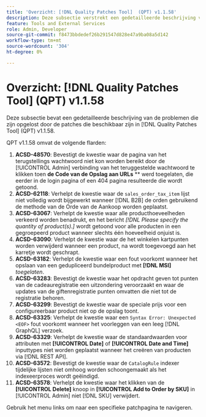 ```yaml
---
title: 'Overzicht: [!DNL Quality Patches Tool]  (QPT) v1.1.58'
description: Deze subsectie verstrekt een gedetailleerde beschrijving van de kwesties die door de flarden beschikbaar in  [!DNL Quality Patches Tool]  (QPT) v1.1.58 worden opgelost.
feature: Tools and External Services
role: Admin, Developer
source-git-commit: f8473bbdedef26b291547d828e47a9ba08a5d142
workflow-type: tm+mt
source-wordcount: '304'
ht-degree: 0%

---
```


# Overzicht: [!DNL Quality Patches Tool] (QPT) v1.1.58

Deze subsectie bevat een gedetailleerde beschrijving van de problemen die zijn opgelost door de patches die beschikbaar zijn in [!DNL Quality Patches Tool] (QPT) v1.1.58.

QPT v1.1.58 omvat de volgende flarden:

1. **ACSD-48570**: Bevestigt de kwestie waar de pagina van het terugstellings wachtwoord niet kon worden bereikt door de [!UICONTROL Admin] verbinding van het teruggestelde wachtwoord te klikken toen **de Code van de Opslag aan URLs** ** werd toegelaten, die eerder in de login pagina of een 404 pagina resulteerde die wordt getoond.
1. **ACSD-62118**: Verhelpt de kwestie waar de `sales_order_tax_item` lijst niet volledig wordt bijgewerkt wanneer [!DNL B2B] de orden gebruikend de methode van de Orde van de Aankoop worden geplaatst.
1. **ACSD-63067**: Verhelpt de kwestie waar alle producthoeveelheden verkeerd worden benadrukt, en het bericht *[!DNL Please specify the quantity of product(s).]* wordt getoond voor alle producten in een gegroepeerd product wanneer slechts één hoeveelheid onjuist is.
1. **ACSD-63090**: Verhelpt de kwestie waar de het winkelen kartpunten worden verwijderd wanneer een product, na wordt toegevoegd aan het karretje wordt geschrapt.
1. **ACSD-63182**: Verhelpt de kwestie waar een fout voorkomt wanneer het opslaan van een gedupliceerd bundelproduct met **[!DNL MSI]** *toegelaten*.
1. **ACSD-63283**: Bevestigt de kwestie waar het opdracht geven tot punten van de cadeauregistratie een uitzondering veroorzaakt en waar de updates van de giftenregistratie punten omvatten die niet tot de registratie behoren.
1. **ACSD-63299**: Bevestigt de kwestie waar de speciale prijs voor een configureerbaar product niet op de opslag toont.
1. **ACSD-63325**: Verhelpt de kwestie waar een `Syntax Error: Unexpected <EOF>` fout voorkomt wanneer het voorleggen van een leeg [!DNL GraphQL] verzoek.
1. **ACSD-63329**: Verhelpt de kwestie waar de standaardwaarden voor attributen met **[!UICONTROL Date]** of **[!UICONTROL Date and Time]** inputtypes niet worden geplaatst wanneer het creëren van producten via [!DNL REST API].
1. **ACSD-63572**: Bevestigt de kwestie waar de `CatalogRule` indexer tijdelijke lijsten niet omhoog worden schoongemaakt als het indexeerproces wordt geëindigd.
1. **ACSD-63578**: Verhelpt de kwestie waar het klikken van de **[!UICONTROL Delete]** knoop in **[!UICONTROL Add to Order by SKU]** in [!UICONTROL Admin] niet [!DNL SKU] verwijdert.

Gebruik het menu links om naar een specifieke patchpagina te navigeren.

